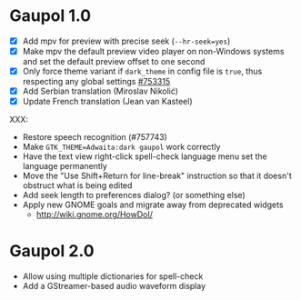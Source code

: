 Gaupol 1.0
==========

* [x] Add mpv for preview with precise seek (`--hr-seek=yes`)
* [x] Make mpv the default preview video player on non-Windows systems
      and set the default preview offset to one second
* [x] Only force theme variant if `dark_theme` in config file is
      `true`, thus respecting any global settings [#753315][]
* [x] Add Serbian translation (Miroslav Nikolić)
* [x] Update French translation (Jean van Kasteel)

[#753315]: https://bugzilla.gnome.org/show_bug.cgi?id=753315

XXX:

* Restore speech recognition (#757743)
* Make `GTK_THEME=Adwaita:dark gaupol` work correctly
* Have the text view right-click spell-check language menu
  set the language permanently
* Move the "Use Shift+Return for line-break" instruction so that
  it doesn't obstruct what is being edited
* Add seek length to preferences dialog? (or something else)
* Apply new GNOME goals and migrate away from deprecated widgets
    - <http://wiki.gnome.org/HowDoI/>

Gaupol 2.0
==========

* Allow using multiple dictionaries for spell-check
* Add a GStreamer-based audio waveform display
